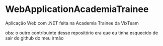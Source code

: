 # WebApplicationAcademiaTrainee
Aplicação Web com .NET feita na Academia Trainee da VixTeam

obs: o outro contribuinte desse repositório era que eu tinha esquecido de sair do github do meu irmão
